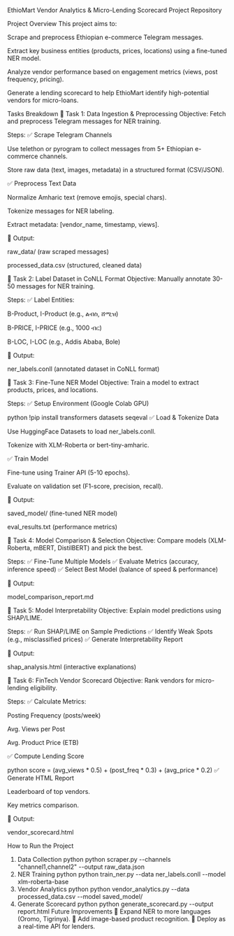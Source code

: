 EthioMart Vendor Analytics & Micro-Lending Scorecard
Project Repository

Project Overview
This project aims to:

Scrape and preprocess Ethiopian e-commerce Telegram messages.

Extract key business entities (products, prices, locations) using a fine-tuned NER model.

Analyze vendor performance based on engagement metrics (views, post frequency, pricing).

Generate a lending scorecard to help EthioMart identify high-potential vendors for micro-loans.

Tasks Breakdown
📌 Task 1: Data Ingestion & Preprocessing
Objective: Fetch and preprocess Telegram messages for NER training.

Steps:
✅ Scrape Telegram Channels

Use telethon or pyrogram to collect messages from 5+ Ethiopian e-commerce channels.

Store raw data (text, images, metadata) in a structured format (CSV/JSON).

✅ Preprocess Text Data

Normalize Amharic text (remove emojis, special chars).

Tokenize messages for NER labeling.

Extract metadata: [vendor_name, timestamp, views].

📂 Output:

raw_data/ (raw scraped messages)

processed_data.csv (structured, cleaned data)

📌 Task 2: Label Dataset in CoNLL Format
Objective: Manually annotate 30-50 messages for NER training.

Steps:
✅ Label Entities:

B-Product, I-Product (e.g., ልብስ, ሸሚዝ)

B-PRICE, I-PRICE (e.g., 1000 ብር)

B-LOC, I-LOC (e.g., Addis Ababa, Bole)

📂 Output:

ner_labels.conll (annotated dataset in CoNLL format)

📌 Task 3: Fine-Tune NER Model
Objective: Train a model to extract products, prices, and locations.

Steps:
✅ Setup Environment (Google Colab GPU)

python
!pip install transformers datasets seqeval
✅ Load & Tokenize Data

Use HuggingFace Datasets to load ner_labels.conll.

Tokenize with XLM-Roberta or bert-tiny-amharic.

✅ Train Model

Fine-tune using Trainer API (5-10 epochs).

Evaluate on validation set (F1-score, precision, recall).

📂 Output:

saved_model/ (fine-tuned NER model)

eval_results.txt (performance metrics)

📌 Task 4: Model Comparison & Selection
Objective: Compare models (XLM-Roberta, mBERT, DistilBERT) and pick the best.

Steps:
✅ Fine-Tune Multiple Models
✅ Evaluate Metrics (accuracy, inference speed)
✅ Select Best Model (balance of speed & performance)

📂 Output:

model_comparison_report.md

📌 Task 5: Model Interpretability
Objective: Explain model predictions using SHAP/LIME.

Steps:
✅ Run SHAP/LIME on Sample Predictions
✅ Identify Weak Spots (e.g., misclassified prices)
✅ Generate Interpretability Report

📂 Output:

shap_analysis.html (interactive explanations)

📌 Task 6: FinTech Vendor Scorecard
Objective: Rank vendors for micro-lending eligibility.

Steps:
✅ Calculate Metrics:

Posting Frequency (posts/week)

Avg. Views per Post

Avg. Product Price (ETB)

✅ Compute Lending Score

python
score = (avg_views * 0.5) + (post_freq * 0.3) + (avg_price * 0.2)
✅ Generate HTML Report

Leaderboard of top vendors.

Key metrics comparison.

📂 Output:

vendor_scorecard.html

How to Run the Project
1. Data Collection
python
python scraper.py --channels "channel1,channel2" --output raw_data.json
2. NER Training
python
python train_ner.py --data ner_labels.conll --model xlm-roberta-base
3. Vendor Analytics
python
python vendor_analytics.py --data processed_data.csv --model saved_model/
4. Generate Scorecard
python
python generate_scorecard.py --output report.html
Future Improvements
🔹 Expand NER to more languages (Oromo, Tigrinya).
🔹 Add image-based product recognition.
🔹 Deploy as a real-time API for lenders.